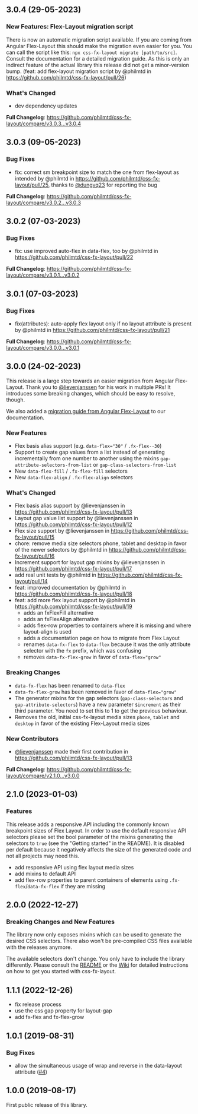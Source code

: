 ## 3.0.4 (29-05-2023)

### New Features: Flex-Layout migration script

There is now an automatic migration script available. If you are coming from Angular Flex-Layout this should make the migration even easier for you.
You can call the script like this: `npx css-fx-layout migrate [path/to/src]`. Consult the documentation for a detailed migration guide.
As this is only an indirect feature of the actual library this release did not get a minor-version bump. (feat: add flex-layout migration script by @philmtd in https://github.com/philmtd/css-fx-layout/pull/26)

### What's Changed

* dev dependency updates

**Full Changelog**: https://github.com/philmtd/css-fx-layout/compare/v3.0.3...v3.0.4

## 3.0.3 (09-05-2023)

### Bug Fixes

* fix: correct sm breakpoint size to match the one from flex-layout as intended by @philmtd in https://github.com/philmtd/css-fx-layout/pull/25, thanks
  to [@dungvq23](https://github.com/dungvq23) for reporting the bug

**Full Changelog**: https://github.com/philmtd/css-fx-layout/compare/v3.0.2...v3.0.3

## 3.0.2 (07-03-2023)

### Bug Fixes

* fix: use improved auto-flex in data-flex, too by @philmtd in https://github.com/philmtd/css-fx-layout/pull/22

**Full Changelog**: https://github.com/philmtd/css-fx-layout/compare/v3.0.1...v3.0.2

## 3.0.1 (07-03-2023)

### Bug Fixes

* fix(attributes): auto-apply flex layout only if no layout attribute is present by @philmtd in https://github.com/philmtd/css-fx-layout/pull/21

**Full Changelog**: https://github.com/philmtd/css-fx-layout/compare/v3.0.0...v3.0.1

## 3.0.0 (24-02-2023)

This release is a large step towards an easier migration from Angular Flex-Layout. Thank you to [@lievenjanssen](https://github.com/lievenjanssen) for his work
in multiple PRs!
It introduces some breaking changes, which should be easy to resolve, though.

We also added a [migration guide from Angular Flex-Layout](https://philmtd.github.io/css-fx-layout/docs/flex-layout-migration) to our documentation.

### New Features

* Flex basis alias support (e.g. `data-flex="30"` / `.fx-flex--30`)
* Support to create gap values from a list instead of generating incrementally from one number to another using the mixins `gap-attribute-selectors-from-list`
  or `gap-class-selectors-from-list`
* New `data-flex-fill` / `.fx-flex-fill` selectors
* New `data-flex-align` / `.fx-flex-align` selectors

### What's Changed

* Flex basis alias support by @lievenjanssen in https://github.com/philmtd/css-fx-layout/pull/13
* Layout gap value list support by @lievenjanssen in https://github.com/philmtd/css-fx-layout/pull/12
* Flex size support by @lievenjanssen in https://github.com/philmtd/css-fx-layout/pull/15
* chore: remove media size selectors phone, tablet and desktop in favor of the newer selectors by @philmtd in https://github.com/philmtd/css-fx-layout/pull/16
* Increment support for layout gap mixins by @lievenjanssen in https://github.com/philmtd/css-fx-layout/pull/17
* add real unit tests by @philmtd in https://github.com/philmtd/css-fx-layout/pull/14
* feat: improved documentation by @philmtd in https://github.com/philmtd/css-fx-layout/pull/18
* feat: add more flex layout support by @philmtd in https://github.com/philmtd/css-fx-layout/pull/19
    * adds an fxFlexFill alternative
    * adds an fxFlexAlign alternative
    * adds flex-row properties to containers where it is missing and where layout-align is used
    * adds a documentation page on how to migrate from Flex Layout
    * renames `data-fx-flex` to `data-flex` because it was the only attribute selector with the `fx` prefix, which was confusing
    * removes `data-fx-flex-grow` in favor of `data-flex="grow"`

### Breaking Changes

* `data-fx-flex` has been renamed to `data-flex`
* `data-fx-flex-grow` has been removed in favor of `data-flex="grow"`
* The generator mixins for the gap selectors (`gap-class-selectors` and `gap-attribute-selectors`) have a new parameter `$increment` as their third parameter.
  You need to set this to 1 to get the previous behaviour.
* Removes the old, initial css-fx-layout media sizes `phone`, `tablet` and `desktop` in favor of the existing Flex-Layout media sizes

### New Contributors

* [@lievenjanssen](https://github.com/lievenjanssen) made their first contribution in https://github.com/philmtd/css-fx-layout/pull/13

**Full Changelog**: https://github.com/philmtd/css-fx-layout/compare/v2.1.0...v3.0.0

## 2.1.0 (2023-01-03)

### Features

This release adds a responsive API including the commonly known breakpoint sizes of Flex Layout.
In order to use the default responsive API selectors please set the bool parameter of the mixins generating the selectors to `true` (see the "Getting started"
in the README). It is disabled per default because it negatively affects the size of the generated code and not all projects
may need this.

* add responsive API using flex layout media sizes
* add mixins to default API
* add flex-row properties to parent containers of elements using `.fx-flex`/`data-fx-flex` if they are missing

## 2.0.0 (2022-12-27)

### Breaking Changes and New Features

The library now only exposes mixins which can be used to generate the desired CSS selectors.
There also won't be pre-compiled CSS files available with the releases anymore.

The available selectors don't change. You only have to include the library differently. Please
consult the [README](./README.md) or the [Wiki](https://github.com/philmtd/css-fx-layout/wiki) for detailed instructions on how to get you
started with css-fx-layout.

## 1.1.1 (2022-12-26)

* fix release process
* use the css gap property for layout-gap
* add fx-flex and fx-flex-grow

## 1.0.1 (2019-08-31)

### Bug Fixes

* allow the simultaneous usage of wrap and reverse in the data-layout attribute ([#4](https://github.com/philmtd/css-fx-layout/pull/4))

## 1.0.0 (2019-08-17)

First public release of this library.
